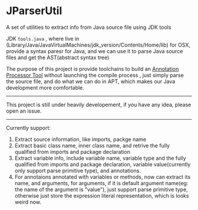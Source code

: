 # JParserUtil
A set of utilities to extract info from Java source file using JDK tools

JDK ``tools.java`` , where live in (Library/Java/JavaVirtualMachines/jdk_version/Contents/Home/lib) for OSX, provide a syntax paresr for Java, and we can use it to parse Java source files and get the AST(abstract syntax tree)

The purpose of this project is provide toolchains to build an [Annotation Processor Tool](http://docs.oracle.com/javase/7/docs/technotes/guides/apt/) without launching the compile process , just simply parse the source file, and do what we can do in APT, which makes our Java development more comfortable.

-------

This project is still under heavily developement, if you have any idea, please open an issue.

-----
Currently support:

1. Extract source information, like imports, packge name
2.  Extract basic class name, inner class name, and retrive the fully qualified from imports and package declaration
3. Extract variable info, include variable name, variable type and the fully qualified from imports and package declaration, variable value(currently only support parse primitive type), and annotations. 
4. For annotaions annotated with variables or methods, now can extract its name, and arguments, for arguments, if it is default argument name(eg: the name of the argument is "value"), just support parse primitive type, otherwise just store the expression literal representation, which is looks weird now.

